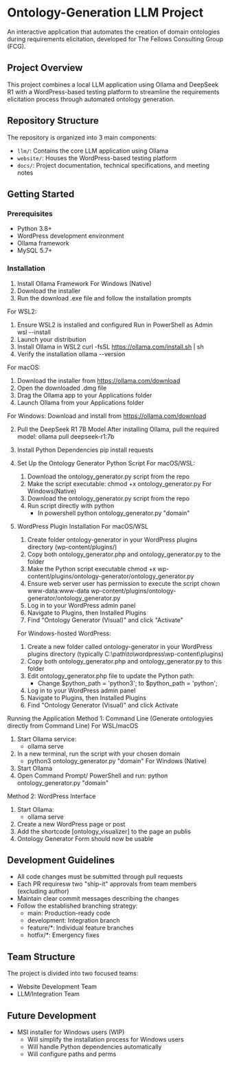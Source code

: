 # Ontology-Generation LLM Project

An interactive application that automates the creation of domain ontologies during requirements elicitation, developed for The Fellows Consulting Group (FCG).

## Project Overview

This project combines a local LLM application using Ollama and DeepSeek R1 with a WordPress-based testing platform to streamline the requirements elicitation process through automated ontology generation.

## Repository Structure

The repository is organized into 3 main components:
- `llm/`: Contains the core LLM application using Ollama
- `website/`: Houses the WordPress-based testing platform
- `docs/`: Project documentation, technical specifications, and meeting notes

## Getting Started

### Prerequisites
- Python 3.8+
- WordPress development environment
- Ollama framework
- MySQL 5.7+

### Installation

1. Install Ollama Framework
  For Windows (Native)
  1. Download the installer
  2. Run the download .exe file and follow the installation prompts

  For WSL2:
  1. Ensure WSL2 is installed and configured
     Run in PowerShell as Admin
     wsl --install
  2. Launch your distribution
  3. Install Ollama in WSL2
     curl -fsSL https://ollama.com/install.sh | sh
  4. Verify the installation
     ollama --version

  For macOS:
  1. Download the installer from https://ollama.com/download
  2. Open the downloaded .dmg file
  3. Drag the Ollama app to your Applications folder
  4. Launch Ollama from your Applications folder
  
  For Windows:
  Download and install from https://ollama.com/download

2. Pull the DeepSeek R1 7B Model
   After installing Ollama, pull the required model:
   ollama pull deepseek-r1:7b

3. Install Python Dependencies
   pip install requests

4. Set Up the Ontology Generator Python Script
   For macOS/WSL:
     1. Download the ontology_generator.py script from the repo
     2. Make the script executable:
        chmod +x ontology_generator.py
   For Windows(Native)
     1. Download the ontology_generator.py script from the repo
     2. Run script directly with python
        - In powershell python ontology_generator.py "domain"
  
5. WordPress Plugin Installation
   For macOS/WSL
   1. Create folder ontology-generator in your WordPress plugins directory (wp-content/plugins/)
   2. Copy both ontology_generator.php and ontology_generator.py to the folder
   3. Make the Python script executable
      chmod +x wp-content/plugins/ontology-generator/ontology_generator.py
   4. Ensure web server user has permission to execute the script
      chown www-data:www-data wp-content/plugins/ontology-generator/ontology_generator.py
   6. Log in to your WordPress admin panel
   7. Navigate to Plugins, then Installed Plugins
   8. Find "Ontology Generator (Visual)" and click "Activate"
  
   For Windows-hosted WordPress:
   1. Create a new folder called ontology-generator in your WordPress plugins directory
      (typically C:\path\to\wordpress\wp-content\plugins\)
   2. Copy both ontology_generator.php and ontology_generator.py to this folder
   3. Edit ontology_generator.php file to update the Python path:
      - Change $python_path = 'python3'; to $python_path = 'python';
   4. Log in to your WordPress admin panel
   5. Navigate to Plugins, then Installed Plugins
   6. Find "Ontology Generator (Visual)" and click Activate
      
Running the Application
Method 1: Command Line (Generate ontologyies directly from Command Line)
  For WSL/macOS
  1. Start Ollama service:
     - ollama serve
  2. In a new terminal, run the script with your chosen domain
     - python3 ontology_generator.py "domain"
  For Windows (Native)
  1. Start Ollama
  2. Open Command Prompt/ PowerShell and run:
     python ontology_generator.py "domain"
     
Method 2: WordPress Interface 
  1. Start Ollama:
     - ollama serve
  2. Create a new WordPress page or post
  3. Add the shortcode [ontology_visualizer] to the page an publis
  4. Ontology Generator Form should now be usable
       
## Development Guidelines
- All code changes must be submitted through pull requests
- Each PR requiresw two "ship-it" approvals from team members (excluding author)
- Maintain clear commit messages describing the changes
- Follow the established branching strategy:
  - main: Production-ready code
  - development: Integration branch
  - feature/*: Individual feature branches
  - hotfix/*: Emergency fixes

## Team Structure

The project is divided into two focused teams:
- Website Development Team
- LLM/Integration Team

## Future Development
  - MSI installer for Windows users (WIP)
      - Will simplify the installation process for Windows users
      - Will handle Python dependencies automatically
      - Will configure paths and perms 


